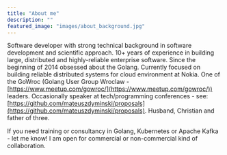 ```yaml
---
title: "About me"
description: ""
featured_image: "images/about_background.jpg"
---
```


Software developer with strong technical background in software development and scientific approach. 10+ years of experience in building large, distributed and highly-reliable enterprise software. Since the beginning of 2014 obsessed about the Golang. Currently focused on building reliable distributed systems for cloud environment at Nokia. One of the GoWroc (Golang User Group Wroclaw - [https://www.meetup.com/gowroc/](https://www.meetup.com/gowroc/)) leaders. Occasionally speaker at tech/programming conferences - see: [https://github.com/mateuszdyminski/proposals](https://github.com/mateuszdyminski/proposals). Husband, Christian and father of three.

If you need training or consultancy in Golang, Kubernetes or Apache Kafka - let me know! I am open for commercial or non-commercial kind of collaboration.
